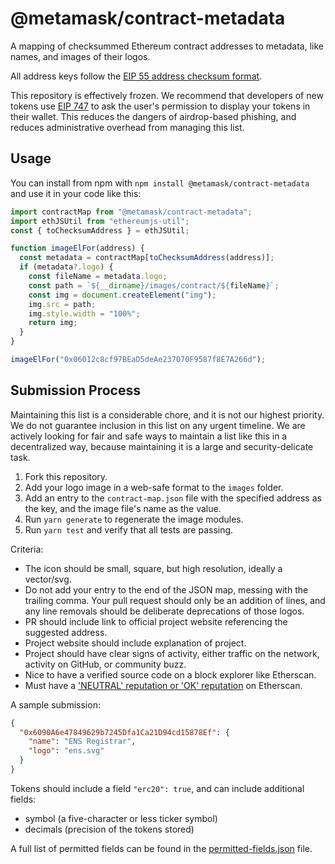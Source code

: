 # @metamask/contract-metadata

A mapping of checksummed Ethereum contract addresses to metadata, like names, and images of their logos.

All address keys follow the [EIP 55 address checksum format](https://github.com/ethereum/EIPs/issues/55).

This repository is effectively frozen. We recommend that developers of new tokens use [EIP 747](https://docs.metamask.io/guide/registering-your-token.html) to ask the user's permission to display your tokens in their wallet. This reduces the dangers of airdrop-based phishing, and reduces administrative overhead from managing this list.

## Usage

You can install from npm with `npm install @metamask/contract-metadata` and use it in your code like this:

```javascript
import contractMap from "@metamask/contract-metadata";
import ethJSUtil from "ethereumjs-util";
const { toChecksumAddress } = ethJSUtil;

function imageElFor(address) {
  const metadata = contractMap[toChecksumAddress(address)];
  if (metadata?.logo) {
    const fileName = metadata.logo;
    const path = `${__dirname}/images/contract/${fileName}`;
    const img = document.createElement("img");
    img.src = path;
    img.style.width = "100%";
    return img;
  }
}

imageElFor("0x06012c8cf97BEaD5deAe237070F9587f8E7A266d");
```

## Submission Process

Maintaining this list is a considerable chore, and it is not our highest priority. We do not guarantee inclusion in this list on any urgent timeline. We are actively looking for fair and safe ways to maintain a list like this in a decentralized way, because maintaining it is a large and security-delicate task.

1. Fork this repository.
2. Add your logo image in a web-safe format to the `images` folder.
3. Add an entry to the `contract-map.json` file with the specified address as the key, and the image file's name as the value.
4. Run `yarn generate` to regenerate the image modules.
5. Run `yarn test` and verify that all tests are passing.

Criteria:

- The icon should be small, square, but high resolution, ideally a vector/svg.
- Do not add your entry to the end of the JSON map, messing with the trailing comma. Your pull request should only be an addition of lines, and any line removals should be deliberate deprecations of those logos.
- PR should include link to official project website referencing the suggested address.
- Project website should include explanation of project.
- Project should have clear signs of activity, either traffic on the network, activity on GitHub, or community buzz.
- Nice to have a verified source code on a block explorer like Etherscan.
- Must have a ['NEUTRAL' reputation or 'OK' reputation](https://info.etherscan.com/etherscan-token-reputation) on Etherscan.

A sample submission:

```json
{
  "0x6090A6e47849629b7245Dfa1Ca21D94cd15878Ef": {
    "name": "ENS Registrar",
    "logo": "ens.svg"
  }
}
```

Tokens should include a field `"erc20": true`, and can include additional fields:

- symbol (a five-character or less ticker symbol)
- decimals (precision of the tokens stored)

A full list of permitted fields can be found in the [permitted-fields.json](./permitted-fields.json) file.
